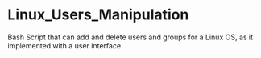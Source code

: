 # Linux_Users_Manipulation
Bash Script that can add and delete users and groups for a Linux OS, as it implemented with a user interface
